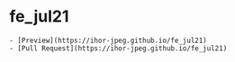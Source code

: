 # fe_jul21

    - [Preview](https://ihor-jpeg.github.io/fe_jul21)
    - [Pull Request](https://ihor-jpeg.github.io/fe_jul21)